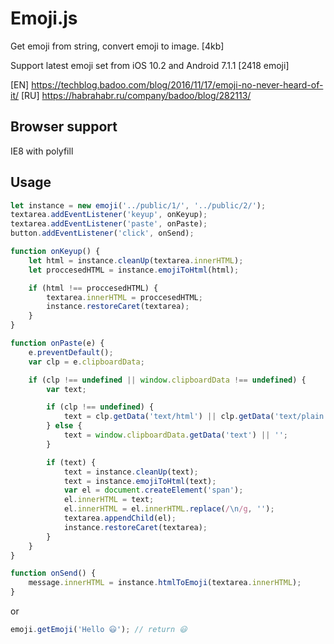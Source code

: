 # Emoji.js

Get emoji from string, convert emoji to image. [4kb]

Support latest emoji set from iOS 10.2 and Android 7.1.1 [2418 emoji]

[EN] https://techblog.badoo.com/blog/2016/11/17/emoji-no-never-heard-of-it/
[RU] https://habrahabr.ru/company/badoo/blog/282113/

## Browser support

IE8 with polyfill

## Usage

```js
let instance = new emoji('../public/1/', '../public/2/');
textarea.addEventListener('keyup', onKeyup);
textarea.addEventListener('paste', onPaste);
button.addEventListener('click', onSend);

function onKeyup() {
    let html = instance.cleanUp(textarea.innerHTML);
    let proccesedHTML = instance.emojiToHtml(html);

    if (html !== proccesedHTML) {
        textarea.innerHTML = proccesedHTML;
        instance.restoreCaret(textarea);
    }
}

function onPaste(e) {
    e.preventDefault();
    var clp = e.clipboardData;

    if (clp !== undefined || window.clipboardData !== undefined) {
        var text;

        if (clp !== undefined) {
            text = clp.getData('text/html') || clp.getData('text/plain') || '';
        } else {
            text = window.clipboardData.getData('text') || '';
        }

        if (text) {
            text = instance.cleanUp(text);
            text = instance.emojiToHtml(text);
            var el = document.createElement('span');
            el.innerHTML = text;
            el.innerHTML = el.innerHTML.replace(/\n/g, '');
            textarea.appendChild(el);
            instance.restoreCaret(textarea);
        }
    }
}

function onSend() {
    message.innerHTML = instance.htmlToEmoji(textarea.innerHTML);
}
```

or

```js
emoji.getEmoji('Hello 😃'); // return 😃
```
